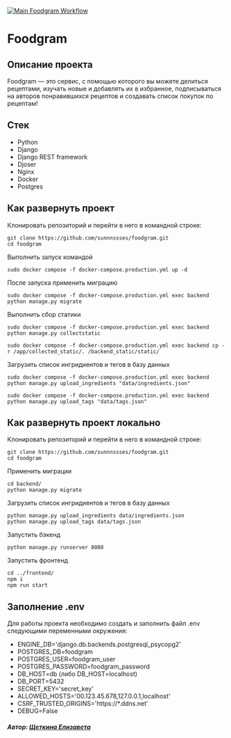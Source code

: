 [![Main Foodgram Workflow](https://github.com/sunnnssses/foodgram/actions/workflows/main.yml/badge.svg)](https://github.com/sunnnssses/foodgram/actions/workflows/main.yml)

# Foodgram

## Описание проекта
Foodgram — это сервис, с помощью которого вы можете делиться рецептами, изучать новые и добавлять их в избранное, подписываться на авторов понравившихся рецептов и создавать список покупок по рецептам!

## Стек
- Python
- Django
- Django REST framework
- Djoser
- Nginx
- Docker
- Postgres

## Как развернуть проект
Клонировать репозиторий и перейти в него в командной строке:
```
git clone https://github.com/sunnnssses/foodgram.git
cd foodgram
```
Выполнить запуск командой
```
sudo docker compose -f docker-compose.production.yml up -d
```
После запуска применить миграцию
```
sudo docker compose -f docker-compose.production.yml exec backend python manage.py migrate
```
Выполнить сбор статики
```
sudo docker compose -f docker-compose.production.yml exec backend python manage.py collectstatic

sudo docker compose -f docker-compose.production.yml exec backend cp -r /app/collected_static/. /backend_static/static/
```
Загрузить список ингридиентов и тегов в базу данных
```
sudo docker compose -f docker-compose.production.yml exec backend python manage.py upload_ingredients "data/ingredients.json"

sudo docker compose -f docker-compose.production.yml exec backend python manage.py upload_tags "data/tags.json"
```
## Как развернуть проект локально
Клонировать репозиторий и перейти в него в командной строке:
```
git clone https://github.com/sunnnssses/foodgram.git
cd foodgram
```
Применить миграции
```
cd backend/
python manage.py migrate
```
Загрузить список ингридиентов и тегов в базу данных
```
python manage.py upload_ingredients data/ingredients.json
python manage.py upload_tags data/tags.json
```
Запустить бэкенд
```
python manage.py runserver 8080
```
Запустить фронтенд
```
cd ../frontend/
npm i
npm run start
```

## Заполнение .env
Для работы проекта необходимо создать и заполнить файл .env следующими переменными окружения:
- ENGINE_DB='django.db.backends.postgresql_psycopg2'
- POSTGRES_DB=foodgram
- POSTGRES_USER=foodgram_user
- POSTGRES_PASSWORD=foodgram_password
- DB_HOST=db (либо DB_HOST=localhost)
- DB_PORT=5432
- SECRET_KEY='secret_key'
- ALLOWED_HOSTS='00.123.45.678,127.0.0.1,localhost'
- CSRF_TRUSTED_ORIGINS='https://*.ddns.net'
- DEBUG=False

##### Автор:  [Щеткина Елизавета](https://github.com/sunnnssses)